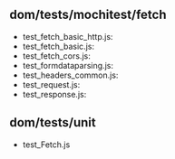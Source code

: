 ## dom/tests/mochitest/fetch ##
* test_fetch_basic_http.js:
* test_fetch_basic.js:
* test_fetch_cors.js:
* test_formdataparsing.js:
* test_headers_common.js:
* test_request.js:
* test_response.js:

## dom/tests/unit ##
* test_Fetch.js
